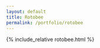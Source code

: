 ```yaml
---
layout: default
title: Rotobee
permalink: /portfolio/rotobee
---
```


<div class="row listrecent">
{% include_relative rotobee.html %}
</div>
